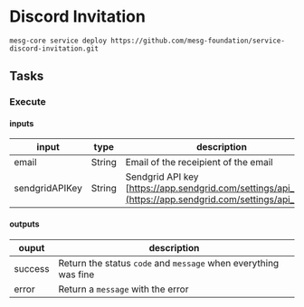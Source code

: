 # Discord Invitation

```
mesg-core service deploy https://github.com/mesg-foundation/service-discord-invitation.git
```

## Tasks

### Execute

#### inputs
| input | type | description |
| --- | --- | --- |
| email | String | Email of the receipient of the email |
| sendgridAPIKey | String | Sendgrid API key [https://app.sendgrid.com/settings/api_keys](https://app.sendgrid.com/settings/api_keys) |


#### outputs
| ouput | description |
| --- | --- |
| success | Return the status `code` and `message` when everything was fine |
| error | Return a `message` with the error |



